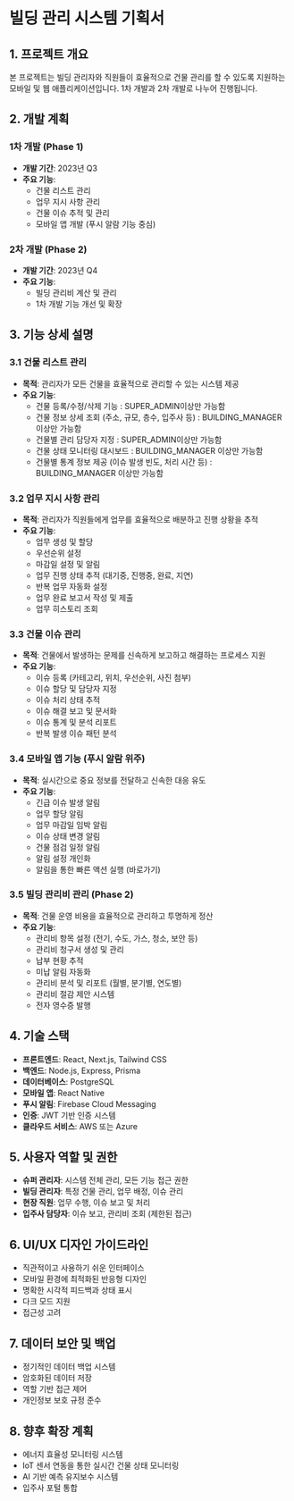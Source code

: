 # 빌딩 관리 시스템 기획서

## 1. 프로젝트 개요

본 프로젝트는 빌딩 관리자와 직원들이 효율적으로 건물 관리를 할 수 있도록 지원하는 모바일 및 웹 애플리케이션입니다. 1차 개발과 2차 개발로 나누어 진행됩니다.

## 2. 개발 계획

### 1차 개발 (Phase 1)

- **개발 기간**: 2023년 Q3
- **주요 기능**:
  - 건물 리스트 관리
  - 업무 지시 사항 관리
  - 건물 이슈 추적 및 관리
  - 모바일 앱 개발 (푸시 알람 기능 중심)

### 2차 개발 (Phase 2)

- **개발 기간**: 2023년 Q4
- **주요 기능**:
  - 빌딩 관리비 계산 및 관리
  - 1차 개발 기능 개선 및 확장

## 3. 기능 상세 설명

### 3.1 건물 리스트 관리

- **목적**: 관리자가 모든 건물을 효율적으로 관리할 수 있는 시스템 제공
- **주요 기능**:
  - 건물 등록/수정/삭제 기능 : SUPER_ADMIN이상만 가능함
  - 건물 정보 상세 조회 (주소, 규모, 층수, 입주사 등) : BUILDING_MANAGER 이상만 가능함
  - 건물별 관리 담당자 지정 : SUPER_ADMIN이상만 가능함
  - 건물 상태 모니터링 대시보드 : BUILDING_MANAGER 이상만 가능함
  - 건물별 통계 정보 제공 (이슈 발생 빈도, 처리 시간 등) : BUILDING_MANAGER 이상만 가능함

### 3.2 업무 지시 사항 관리

- **목적**: 관리자가 직원들에게 업무를 효율적으로 배분하고 진행 상황을 추적
- **주요 기능**:
  - 업무 생성 및 할당
  - 우선순위 설정
  - 마감일 설정 및 알림
  - 업무 진행 상태 추적 (대기중, 진행중, 완료, 지연)
  - 반복 업무 자동화 설정
  - 업무 완료 보고서 작성 및 제출
  - 업무 히스토리 조회

### 3.3 건물 이슈 관리

- **목적**: 건물에서 발생하는 문제를 신속하게 보고하고 해결하는 프로세스 지원
- **주요 기능**:
  - 이슈 등록 (카테고리, 위치, 우선순위, 사진 첨부)
  - 이슈 할당 및 담당자 지정
  - 이슈 처리 상태 추적
  - 이슈 해결 보고 및 문서화
  - 이슈 통계 및 분석 리포트
  - 반복 발생 이슈 패턴 분석

### 3.4 모바일 앱 기능 (푸시 알람 위주)

- **목적**: 실시간으로 중요 정보를 전달하고 신속한 대응 유도
- **주요 기능**:
  - 긴급 이슈 발생 알림
  - 업무 할당 알림
  - 업무 마감일 임박 알림
  - 이슈 상태 변경 알림
  - 건물 점검 일정 알림
  - 알림 설정 개인화
  - 알림을 통한 빠른 액션 실행 (바로가기)

### 3.5 빌딩 관리비 관리 (Phase 2)

- **목적**: 건물 운영 비용을 효율적으로 관리하고 투명하게 정산
- **주요 기능**:
  - 관리비 항목 설정 (전기, 수도, 가스, 청소, 보안 등)
  - 관리비 청구서 생성 및 관리
  - 납부 현황 추적
  - 미납 알림 자동화
  - 관리비 분석 및 리포트 (월별, 분기별, 연도별)
  - 관리비 절감 제안 시스템
  - 전자 영수증 발행

## 4. 기술 스택

- **프론트엔드**: React, Next.js, Tailwind CSS
- **백엔드**: Node.js, Express, Prisma
- **데이터베이스**: PostgreSQL
- **모바일 앱**: React Native
- **푸시 알림**: Firebase Cloud Messaging
- **인증**: JWT 기반 인증 시스템
- **클라우드 서비스**: AWS 또는 Azure

## 5. 사용자 역할 및 권한

- **슈퍼 관리자**: 시스템 전체 관리, 모든 기능 접근 권한
- **빌딩 관리자**: 특정 건물 관리, 업무 배정, 이슈 관리
- **현장 직원**: 업무 수행, 이슈 보고 및 처리
- **입주사 담당자**: 이슈 보고, 관리비 조회 (제한된 접근)

## 6. UI/UX 디자인 가이드라인

- 직관적이고 사용하기 쉬운 인터페이스
- 모바일 환경에 최적화된 반응형 디자인
- 명확한 시각적 피드백과 상태 표시
- 다크 모드 지원
- 접근성 고려

## 7. 데이터 보안 및 백업

- 정기적인 데이터 백업 시스템
- 암호화된 데이터 저장
- 역할 기반 접근 제어
- 개인정보 보호 규정 준수

## 8. 향후 확장 계획

- 에너지 효율성 모니터링 시스템
- IoT 센서 연동을 통한 실시간 건물 상태 모니터링
- AI 기반 예측 유지보수 시스템
- 입주사 포털 통합

